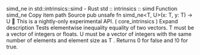 simd_ne in std::intrinsics::simd - Rust
std
::
intrinsics
::
simd
Function
simd_ne
Copy item path
Source
pub unsafe fn simd_ne<T, U>(x: T, y: T) -> U
🔬
This is a nightly-only experimental API. (
core_intrinsics
)
Expand description
Tests elementwise inequality equality of two vectors.
T
must be a vector of integers or floats.
U
must be a vector of integers with the same number of elements and element size as
T
.
Returns
0
for false and
!0
for true.